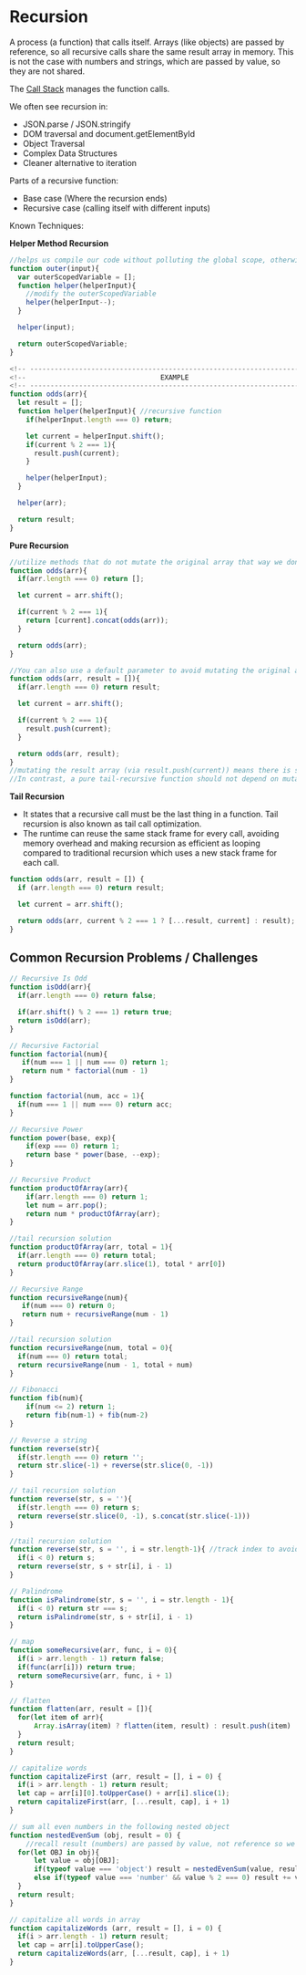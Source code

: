 # Recursion

A process (a function) that calls itself.  Arrays (like objects) are passed by reference, so all recursive calls share the same result array in memory. This is not the case with numbers and strings, which are passed by value, so they are not shared. 

The [Call Stack](<Call Stack.md>) manages the function calls.

We often see recursion in:
* JSON.parse / JSON.stringify
* DOM traversal and document.getElementById
* Object Traversal
* Complex Data Structures
* Cleaner alternative to iteration

Parts of a recursive function:
* Base case (Where the recursion ends)
* Recursive case (calling itself with different inputs)

Known Techniques:

**Helper Method Recursion**

```js
//helps us compile our code without polluting the global scope, otherwise our variable would remain the same on every recursive call
function outer(input){
  var outerScopedVariable = [];
  function helper(helperInput){
    //modify the outerScopedVariable
    helper(helperInput--);
  }

  helper(input);

  return outerScopedVariable;
}

<!-- ----------------------------------------------------------------------- -->
<!--                                 EXAMPLE                                 -->
<!-- ----------------------------------------------------------------------- -->
function odds(arr){
  let result = [];
  function helper(helperInput){ //recursive function
    if(helperInput.length === 0) return;

    let current = helperInput.shift();
    if(current % 2 === 1){
      result.push(current);
    }

    helper(helperInput);
  }

  helper(arr);

  return result;
}
```

**Pure Recursion**
```js
//utilize methods that do not mutate the original array that way we dont have to worry about it being modified in recursive calls
function odds(arr){
  if(arr.length === 0) return [];

  let current = arr.shift();

  if(current % 2 === 1){
    return [current].concat(odds(arr)); 
  }

  return odds(arr);
}
```
```js
//You can also use a default parameter to avoid mutating the original array, 
function odds(arr, result = []){
  if(arr.length === 0) return result;

  let current = arr.shift();

  if(current % 2 === 1){
    result.push(current);
  }

  return odds(arr, result);
}
//mutating the result array (via result.push(current)) means there is side-effect computation happening before the recursive call. The runtime cannot optimize this like true tail recursion because it cannot guarantee that state changes (like result.push()) are complete before the next stack frame is created.
//In contrast, a pure tail-recursive function should not depend on mutations or other operations before the recursive call.
```

**Tail Recursion** 
* It states that a recursive call must be the last thing in a function. Tail recursion is also known as tail call optimization.
* The runtime can reuse the same stack frame for every call, avoiding memory overhead and making recursion as efficient as looping compared to traditional recursion which uses a new stack frame for each call.
```js
function odds(arr, result = []) {
  if (arr.length === 0) return result;

  let current = arr.shift();

  return odds(arr, current % 2 === 1 ? [...result, current] : result);
}
```


## Common Recursion Problems / Challenges

```js
// Recursive Is Odd
function isOdd(arr){
  if(arr.length === 0) return false;

  if(arr.shift() % 2 === 1) return true;
  return isOdd(arr);
}
```
```js
// Recursive Factorial
function factorial(num){
   if(num === 1 || num === 0) return 1;
   return num * factorial(num - 1)
}

function factorial(num, acc = 1){
  if(num === 1 || num === 0) return acc;
}
```
```js
// Recursive Power
function power(base, exp){
    if(exp === 0) return 1;
    return base * power(base, --exp);
}
```
```js
// Recursive Product
function productOfArray(arr){
    if(arr.length === 0) return 1;
    let num = arr.pop();
    return num * productOfArray(arr);
}

//tail recursion solution
function productOfArray(arr, total = 1){
  if(arr.length === 0) return total;
  return productOfArray(arr.slice(1), total * arr[0])
}
```
```js
// Recursive Range
function recursiveRange(num){
   if(num === 0) return 0;
   return num + recursiveRange(num - 1)
}

//tail recursion solution
function recursiveRange(num, total = 0){
  if(num === 0) return total;
  return recursiveRange(num - 1, total + num)
}
```
```js
// Fibonacci
function fib(num){
    if(num <= 2) return 1;
    return fib(num-1) + fib(num-2)
}
```
```js
// Reverse a string
function reverse(str){
  if(str.length === 0) return '';
  return str.slice(-1) + reverse(str.slice(0, -1))
}

// tail recursion solution
function reverse(str, s = ''){ 
  if(str.length === 0) return s;
  return reverse(str.slice(0, -1), s.concat(str.slice(-1)))
}

//tail recursion solution
function reverse(str, s = '', i = str.length-1){ //track index to avoid using array methods
  if(i < 0) return s;
  return reverse(str, s + str[i], i - 1)
}
```

```js
// Palindrome
function isPalindrome(str, s = '', i = str.length - 1){
  if(i < 0) return str === s;
  return isPalindrome(str, s + str[i], i - 1)
}
```
```js
// map 
function someRecursive(arr, func, i = 0){
  if(i > arr.length - 1) return false;
  if(func(arr[i])) return true;
  return someRecursive(arr, func, i + 1)
}
```
```js
// flatten
function flatten(arr, result = []){
  for(let item of arr){
      Array.isArray(item) ? flatten(item, result) : result.push(item)
  }
  return result;
}
```
```js
// capitalize words
function capitalizeFirst (arr, result = [], i = 0) {
  if(i > arr.length - 1) return result;
  let cap = arr[i][0].toUpperCase() + arr[i].slice(1);
  return capitalizeFirst(arr, [...result, cap], i + 1)
}
```
```js
// sum all even numbers in the following nested object
function nestedEvenSum (obj, result = 0) { 
    //recall result (numbers) are passed by value, not reference so we must pass back the computed value back to parent call. 
  for(let OBJ in obj){
      let value = obj[OBJ];
      if(typeof value === 'object') result = nestedEvenSum(value, result)
      else if(typeof value === 'number' && value % 2 === 0) result += value;
  }
  return result;
}
```
```js
// capitalize all words in array
function capitalizeWords (arr, result = [], i = 0) {
  if(i > arr.length - 1) return result;
  let cap = arr[i].toUpperCase();
  return capitalizeWords(arr, [...result, cap], i + 1)
}
``` 

